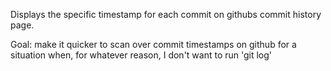Displays the specific timestamp for each commit on githubs commit history page.

Goal: make it quicker to scan over commit timestamps on github for a situation when, for whatever reason, I don't want to run 'git log'

